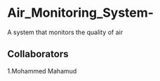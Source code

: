# Air_Monitoring_System-
A system that monitors the quality of air

## Collaborators
1.Mohammed Mahamud
